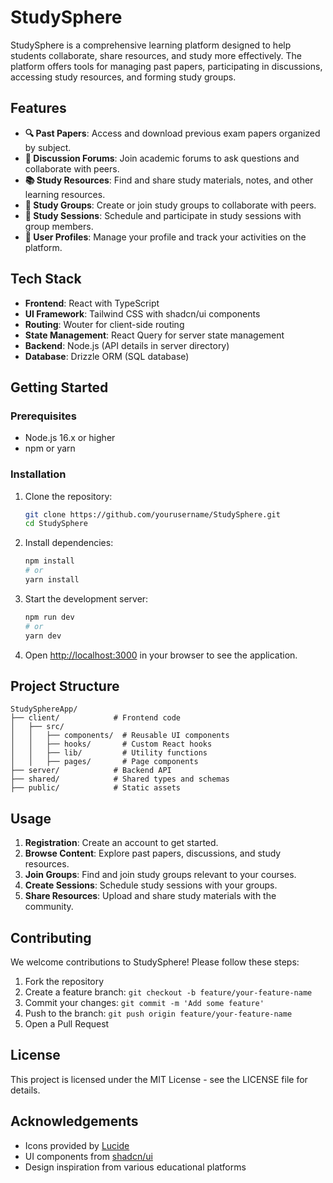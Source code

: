 # StudySphere

StudySphere is a comprehensive learning platform designed to help students collaborate, share resources, and study more effectively. The platform offers tools for managing past papers, participating in discussions, accessing study resources, and forming study groups.

## Features

- **🔍 Past Papers**: Access and download previous exam papers organized by subject.
- **💬 Discussion Forums**: Join academic forums to ask questions and collaborate with peers.
- **📚 Study Resources**: Find and share study materials, notes, and other learning resources.
- **👥 Study Groups**: Create or join study groups to collaborate with peers.
- **📅 Study Sessions**: Schedule and participate in study sessions with group members.
- **👤 User Profiles**: Manage your profile and track your activities on the platform.

## Tech Stack

- **Frontend**: React with TypeScript
- **UI Framework**: Tailwind CSS with shadcn/ui components
- **Routing**: Wouter for client-side routing
- **State Management**: React Query for server state management
- **Backend**: Node.js (API details in server directory)
- **Database**: Drizzle ORM (SQL database)

## Getting Started

### Prerequisites

- Node.js 16.x or higher
- npm or yarn

### Installation

1. Clone the repository:
   ```bash
   git clone https://github.com/yourusername/StudySphere.git
   cd StudySphere
   ```

2. Install dependencies:
   ```bash
   npm install
   # or
   yarn install
   ```

3. Start the development server:
   ```bash
   npm run dev
   # or
   yarn dev
   ```

4. Open [http://localhost:3000](http://localhost:5000) in your browser to see the application.

## Project Structure

```
StudySphereApp/
├── client/            # Frontend code
│   ├── src/
│   │   ├── components/  # Reusable UI components
│   │   ├── hooks/       # Custom React hooks
│   │   ├── lib/         # Utility functions
│   │   ├── pages/       # Page components
├── server/            # Backend API
├── shared/            # Shared types and schemas
├── public/            # Static assets
```

## Usage

1. **Registration**: Create an account to get started.
2. **Browse Content**: Explore past papers, discussions, and study resources.
3. **Join Groups**: Find and join study groups relevant to your courses.
4. **Create Sessions**: Schedule study sessions with your groups.
5. **Share Resources**: Upload and share study materials with the community.

## Contributing

We welcome contributions to StudySphere! Please follow these steps:

1. Fork the repository
2. Create a feature branch: `git checkout -b feature/your-feature-name`
3. Commit your changes: `git commit -m 'Add some feature'`
4. Push to the branch: `git push origin feature/your-feature-name`
5. Open a Pull Request

## License

This project is licensed under the MIT License - see the LICENSE file for details.

## Acknowledgements

- Icons provided by [Lucide](https://lucide.dev/)
- UI components from [shadcn/ui](https://ui.shadcn.com/)
- Design inspiration from various educational platforms 
